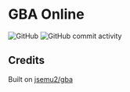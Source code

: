 # GBA Online

![GitHub](https://img.shields.io/github/license/frogweezer/gba?style=for-the-badge)
![GitHub commit activity](https://img.shields.io/github/commit-activity/m/frogweezer/gba?style=for-the-badge)

## Credits

Built on <a href="https://github.com/jsemu2/gba">jsemu2/gba</a>
